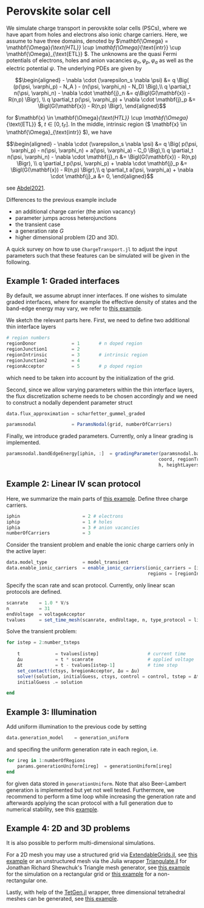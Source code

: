 Perovskite solar cell
================================
We simulate charge transport in perovskite solar cells (PSCs), where we have apart from holes and electrons also ionic charge carriers. Here, we assume to have three domains, denoted by 
$\mathbf{\Omega} = \mathbf{\Omega}_{\text{HTL}} \cup \mathbf{\Omega}_{\text{intr}} \cup \mathbf{\Omega}_{\text{ETL}}  $. 
The unknowns are the quasi Fermi potentials of electrons, holes and anion vacancies 
$\varphi_n, \varphi_p, \varphi_a$ 
as well as the electric potential 
$\psi$.
The underlying PDEs are given by
```math
\begin{aligned}
	- \nabla \cdot (\varepsilon_s \nabla \psi) &= q \Big( (p(\psi, \varphi_p) - N_A ) - (n(\psi, \varphi_n) - N_D) \Big),\\
	q \partial_t n(\psi, \varphi_n) - \nabla \cdot \mathbf{j}_n &= q\Bigl(G(\mathbf{x}) - R(n,p) \Bigr), \\
	q \partial_t p(\psi, \varphi_p) + \nabla \cdot \mathbf{j}_p &= \Bigl(G(\mathbf{x}) - R(n,p) \Bigr),
\end{aligned}
``` 
for 
$\mathbf{x} \in \mathbf{\Omega}_{\text{HTL}} \cup  \mathbf{\Omega}_{\text{ETL}} $, $t \in [0, t_F]$. In the middle, intrinsic region ($ \mathbf{x} \in \mathbf{\Omega}_{\text{intr}} $), we have 
```math
\begin{aligned}
	- \nabla \cdot (\varepsilon_s \nabla \psi) &= q \Big( p(\psi, \varphi_p)  - n(\psi, \varphi_n) + a(\psi, \varphi_a) - C_0 \Big),\\
q \partial_t n(\psi, \varphi_n)	- \nabla \cdot \mathbf{j}_n &= \Bigl(G(\mathbf{x}) - R(n,p) \Bigr), \\
	q \partial_t p(\psi, \varphi_p) + \nabla \cdot \mathbf{j}_p &= \Bigl(G(\mathbf{x}) - R(n,p) \Bigr),\\
	q \partial_t a(\psi, \varphi_a) + \nabla \cdot \mathbf{j}_a &= 0,
\end{aligned}
``` 
see [Abdel2021](https://www.sciencedirect.com/science/article/abs/pii/S0013468621009865).

Differences to the previous example include
- an additional charge carrier (the anion vacancy)
- parameter jumps across heterojunctions
- the transient case
- a generation rate $G$
- higher dimensional problem (2D and 3D).

A quick survey on how to use `ChargeTransport.jl` to adjust the input parameters such that these features can be simulated will be given in the following.

## Example 1: Graded interfaces
By default, we assume abrupt inner interfaces. If one wishes to simulate graded interfaces, where for example the effective density of states and the band-edge energy may vary, we refer to [this example](https://github.com/PatricioFarrell/ChargeTransport.jl/blob/master/examples/Example105_PSC_gradedFlux.jl).

We sketch the relevant parts here. First, we need to define two additional thin interface layers

```julia
# region numbers
regionDonor             = 1       # n doped region
regionJunction1         = 2
regionIntrinsic         = 3       # intrinsic region
regionJunction2         = 4
regionAcceptor          = 5       # p doped region
```
which need to be taken into account by the initialization of the grid.

Second, since we allow varying parameters within the thin interface layers, the flux discretization scheme needs to be chosen accordingly and we need to construct a nodally dependent parameter struct

```julia
data.flux_approximation = scharfetter_gummel_graded

paramsnodal             = ParamsNodal(grid, numberOfCarriers)
```

Finally, we introduce graded parameters. Currently, only a linear grading is implemented.

```julia
paramsnodal.bandEdgeEnergy[iphin, :]  = gradingParameter(paramsnodal.bandEdgeEnergy[iphin, :],
                                                        coord, regionTransportLayers, regionJunctions,
                                                        h, heightLayers, lengthLayers, EC)
```

## Example 2: Linear IV scan protocol
Here, we summarize the main parts of [this example](https://github.com/PatricioFarrell/ChargeTransport.jl/blob/master/examples/Example106_PSC_withIons_IVMeasurement.jl).
Define three charge carriers.
```julia
iphin                       = 2 # electrons 
iphip                       = 1 # holes 
iphia                       = 3 # anion vacancies 
numberOfCarriers            = 3 
```
Consider the transient problem and enable the ionic charge carriers only in the active layer:
```julia
data.model_type             = model_transient
data.enable_ionic_carriers  = enable_ionic_carriers(ionic_carriers = [iphia], 
                                                    regions = [regionIntrinsic])
```

Specify the scan rate and scan protocol. Currently, only linear scan protocols are defined.

```julia
scanrate    = 1.0 * V/s
n           = 31
endVoltage  = voltageAcceptor 
tvalues     = set_time_mesh(scanrate, endVoltage, n, type_protocol = linearScanProtocol)
```
Solve the transient problem:
```julia    
for istep = 2:number_tsteps
        
    t             = tvalues[istep]                  # current time
    Δu            = t * scanrate                    # applied voltage 
    Δt            = t - tvalues[istep-1]            # time step 
    set_contact!(ctsys, bregionAcceptor, Δu = Δu)
    solve!(solution, initialGuess, ctsys, control = control, tstep = Δt) # provide time step
    initialGuess .= solution

end 
```
## Example 3: Illumination
Add uniform illumination to the previous code by setting

```julia
data.generation_model    = generation_uniform
```
and specifing the uniform generation rate in each region, i.e.

```julia
for ireg in 1:numberOfRegions
    params.generationUniform[ireg]  = generationUniform[ireg]
end
```
for given data  stored in `generationUniform`. Note that also Beer-Lambert generation is implemented but yet not well tested.
Furthermore, we recommend to perform a time loop while increasing the generation rate and afterwards applying the scan protocol with a full generation due to numerical stability, see this [example](https://github.com/PatricioFarrell/ChargeTransport.jl/blob/master/examples/Example107_PSC_uniform_Generation.jl).

## Example 4: 2D and 3D problems
It is also possible to perform multi-dimensional simulations.

For a 2D mesh you may use a structured grid via [ExtendableGrids.jl](https://github.com/j-fu/ExtendableGrids.jl), see [this example](https://github.com/PatricioFarrell/ChargeTransport.jl/blob/master/examples/Example108_PSC_2D_tensorGrid.jl) or an unstructured mesh via the Julia wrapper [Triangulate.jl](https://github.com/JuliaGeometry/Triangulate.jl) for Jonathan Richard Shewchuk's Triangle mesh generator, see [this example](https://github.com/PatricioFarrell/ChargeTransport.jl/blob/master/examples/Example201_PSC_2D_unstructuredGrid.jl) for the simulation on a rectangular grid or [this example](https://github.com/PatricioFarrell/ChargeTransport.jl/blob/master/examples/Example201_2D_non_rectangularGrid.jl) for a non-rectangular one.

Lastly, with help of the [TetGen.jl](https://github.com/JuliaGeometry/TetGen.jl) wrapper, three dimensional tetrahedral meshes can be generated, see [this example](https://github.com/PatricioFarrell/ChargeTransport.jl/blob/master/examples/Example202_3D_grid.jl).